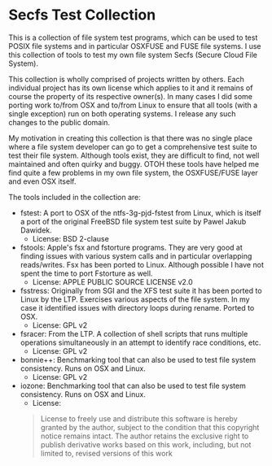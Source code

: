 # Secfs Test Collection

This is a collection of file system test programs, which can be used to test POSIX file systems and in particular OSXFUSE and FUSE file systems. I use this collection of tools to test my own file system Secfs (Secure Cloud File System).

This collection is wholly comprised of projects written by others. Each individual project has its own license which applies to it and it remains of course the property of its respective owner(s). In many cases I did some porting work to/from OSX and to/from Linux to ensure that all tools (with a single exception) run on both operating systems. I release any such changes to the public domain.

My motivation in creating this collection is that there was no single place where a file system developer can go to get a comprehensive test suite to test their file system. Although tools exist, they are difficult to find, not well maintained and often quirky and buggy. OTOH these tools have helped me find quite a few problems in my own file system, the OSXFUSE/FUSE layer and even OSX itself.

The tools included in the collection are:

- fstest: A port to OSX of the ntfs-3g-pjd-fstest from Linux, which is itself a port of the original FreeBSD file system test suite by Pawel Jakub Dawidek.
    - License: BSD 2-clause
- fstools: Apple's fsx and fstorture programs. They are very good at finding issues with various system calls and in particular overlapping reads/writes. Fsx has been ported to Linux. Although possible I have not spent the time to port Fstorture as well.
    - License: APPLE PUBLIC SOURCE LICENSE v2.0
- fsstress: Originally from SGI and the XFS test suite it has been ported to Linux by the LTP. Exercises various aspects of the file system. In my case it identified issues with directory loops during rename. Ported to OSX.
    - License: GPL v2
- fsracer: From the LTP. A collection of shell scripts that runs multiple operations simultaneously  in an attempt to identify race conditions, etc.
    - License: GPL v2
- bonnie++: Benchmarking tool that can also be used to test file system consistency. Runs on OSX and Linux.
    - License: GPL v2
- iozone: Benchmarking tool that can also be used to test file system consistency. Runs on OSX and Linux.
    - License:
    > License to freely use and distribute this software is hereby granted 
    > by the author, subject to the condition that this copyright notice 
    > remains intact.  The author retains the exclusive right to publish 
    > derivative works based on this work, including, but not limited to,
    > revised versions of this work
